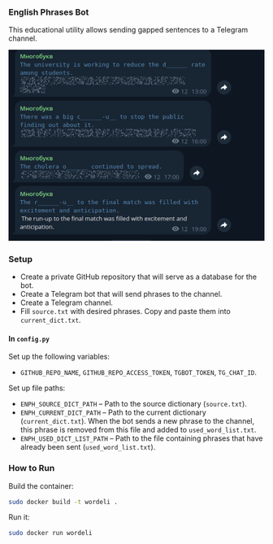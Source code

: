 ### English Phrases Bot
This educational utility allows sending gapped sentences to a Telegram channel.

![img.png](img.png)

### Setup

- Create a private GitHub repository that will serve as a database for the bot.  
- Create a Telegram bot that will send phrases to the channel.  
- Create a Telegram channel.  
- Fill `source.txt` with desired phrases. Copy and paste them into `current_dict.txt`.  

#### In `config.py`  

Set up the following variables:  
- `GITHUB_REPO_NAME`, `GITHUB_REPO_ACCESS_TOKEN`, `TGBOT_TOKEN`, `TG_CHAT_ID`.  

Set up file paths:  
- `ENPH_SOURCE_DICT_PATH` – Path to the source dictionary (`source.txt`).  
- `ENPH_CURRENT_DICT_PATH` – Path to the current dictionary (`current_dict.txt`). When the bot sends a new phrase to the channel, this phrase is removed from this file and added to `used_word_list.txt`.  
- `ENPH_USED_DICT_LIST_PATH` – Path to the file containing phrases that have already been sent (`used_word_list.txt`).  

### How to Run  

Build the container:  
```bash
sudo docker build -t wordeli .
```
Run it:  
```bash
sudo docker run wordeli
```
